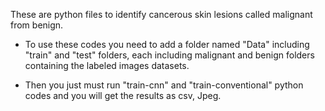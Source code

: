 These are python files to identify cancerous skin lesions called malignant from benign.

* To use these codes you need to add a folder named "Data" including "train" and "test" folders, each including malignant and benign folders containing the labeled images datasets.

* Then you just must run "train-cnn" and "train-conventional" python codes and you will get the results as csv, Jpeg.